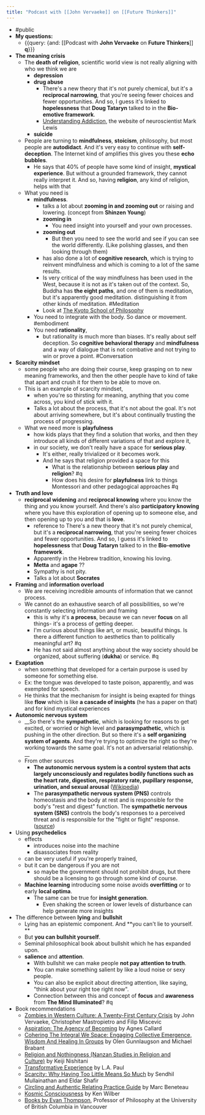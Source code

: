 ```yaml
---
title: "Podcast with [[John Vervaeke]] on [[Future Thinkers]]"
---
```


- #public
- **My questions:**
    - {{query: {and: [[Podcast with **John Vervaeke** on **Future Thinkers**]] **q**}}}
- **The meaning crisis**
    - The **death of religion**, scientific world view is not really aligning with who we think we are
        - **depression**
        - **drug abuse**
            - There's a new theory that it's not purely chemical, but it's a **reciprocal narrowing**, that you're seeing fewer choices and fewer opportunities. And so, I guess it's linked to **hopelessness** that **Doug Tataryn** talked to in the **Bio-emotive framework**.
            - [Understanding Addiction](https://www.memoirsofanaddictedbrain.com/), the website of neuroscientist Mark Lewis
        - **suicide**
    - People are turning to **mindfulness**, **stoicism**, philosophy, but most people are **autodidact**. And it's very easy to continue with **self-deception**. The Internet kind of amplifies this gives you these **echo bubbles**.
        - He says that 40% of people have some kind of insight, **mystical experience**. But without a grounded framework, they cannot really interpret it. And so, having **religion**, any kind of religion, helps with that
    - What you need is
        - **mindfulness**.
            - talks a lot about **zooming in and zooming out** or raising and lowering. (concept from **Shinzen Young**)
            - **zooming in**
                - You need insight into yourself and your own processes.
            - **zooming out**
                - But then you need to see the world and see if you can see the world differently. (Like polishing glasses, and then looking through them)
            - has also done a lot of **cognitive research**, which is trying to reinvent mindfulness and which is coming to a lot of the same results.
            - Is very critical of the way mindfulness has been used in the West, because it is not as it's taken out of the context. So, Buddha has **the eight paths**, and one of them is meditation, but it's apparently good meditation. distinguishing it from other kinds of meditation. #Meditation
            - Look at [The Kyoto School of Philosophy](https://thekyotoschoolofphilosophy.wordpress.com/)
        - You need to integrate with the body. So dance or movement. #embodiment
        - You need **rationality**,
            - but rationality is much more than biases. It's really about self deception. So **cognitive behavioral therapy** and **mindfulness** and a way of dialogue that is not combative and not trying to win or prove a point. #Conversation
- **Scarcity mindset**
    - some people who are doing their course, keep grasping on to new meaning frameworks, and then the other people have to kind of take that apart and crush it for them to be able to move on.
    - This is an example of scarcity mindset,
        - when you're so thirsting for meaning, anything that you come across, you kind of stick with it.
        - Talks a lot about the process, that it's not about the goal. It's not about arriving somewhere, but it's about continually trusting the process of progressing.
    - What we need more is **playfulness**
        - how kids plays that they find a solution that works, and then they introduce all kinds of different variations of that and explore it,
        - in our society, we don't really have a space for **serious play**.
            - It's either, really trivialized or it becomes work.
            - And he says that religion provided a space for this
                - <span class="highlight">What is the relationship between **serious play** and **religion**? #q</span>
                - <span class="highlight">How does his desire for **playfulness** link to things Montessori and other pedagogical approaches #q</span>
- **Truth and love**
    - **reciprocal widening** and **reciprocal knowing** where you know the thing and you know yourself. And there's also **participatory knowing** where you have this exploration of opening up to someone else, and then opening up to you and that is **love**.
        - reference to There's a new theory that it's not purely chemical, but it's a **reciprocal narrowing**, that you're seeing fewer choices and fewer opportunities. And so, I guess it's linked to **hopelessness** that **Doug Tataryn** talked to in the **Bio-emotive framework**.
        - Apparently in the Hebrew tradition, knowing his loving.
        - **Metta** and **agape** ??
        - Sympathy is not pity.
        - Talks a lot about **Socrates**
- **Framing** and **information overload**
    - We are receiving incredible amounts of information that we cannot process.
    - We cannot do an exhaustive search of all possibilities, so we're constantly selecting information and framing
        - this is why it's **a process**, because we can never **focus** on all things- it's a process of getting deeper.
        - <span class="highlight">I'm curious about things like art, or music, beautiful things. Is there a different function to aesthetics than to politically meaningful art?</span> #q
        - <span class="highlight">He has not said almost anything about the way society should be organized, about suffering (**dukha**) or service.</span>  #q
- **Exaptation**
    - when something that developed for a certain purpose is used by someone for something else.
    - Ex: the tongue was developed to taste poison, apparently, and was exempted for speech.
    - He thinks that the mechanism for insight is being exapted for things like **flow** which is like **a cascade of insights** (he has a paper on that) and for kind  mystical experiences
- **Autonomic nervous system**
    - __So there's the **sympathetic**, which is looking for reasons to get excited, or worried or high level and **parasympathetic**, which is pushing in the other direction. But so there it's a **self organizing system of agents**. And they're trying to optimize the right so they're working towards the same goal. It's not  an adversarial relationship. __
    - From other sources
        - __The **autonomic nervous system** is a control **system** that acts largely unconsciously and regulates bodily functions such as the heart rate, digestion, respiratory rate, pupillary response, urination, and sexual arousal__ ([Wikipedia](https://en.wikipedia.org/wiki/Autonomic_nervous_system))
        - The **parasympathetic nervous system (PNS)** controls homeostasis and the body at rest and is responsible for the body's "rest and digest" function. The **sympathetic nervous system (SNS)** controls the body's responses to a perceived threat and is responsible for the "fight or flight" response. ([source](https://www.diffen.com/difference/Parasympathetic_nervous_system_vs_Sympathetic_nervous_system))
- Using **psychedelics**
    - effects
        - introduces noise into the machine
        - disassociates from reality
    - can be very useful if you're properly trained,
    - but it can be dangerous if you are not
        - so maybe the government should not prohibit drugs, but there should be a licensing to go through some kind of course.
    - **Machine learning** introducing some noise avoids **overfitting** or to early **local optima**.
        - The same can be true for **insight generation**.
            - Even shaking the screen or lower levels of disturbance can help generate more insights
- The difference between **lying** and **bullshit**
    - Lying has an epistemic component. And **you can't lie to yourself. **
    - But **you can bullshit yourself**.
    - Seminal philosophical book about bullshit which he has expanded upon.
    - **salience** and **attention**.
        - With bullshit we can make people **not pay attention to truth**.
        - You can make something salient by like a loud noise or sexy people.
        - You can also be explicit about directing attention, like saying, "think about your right toe right now".
        - <span class="highlight">Connection between this and concept of **focus** and **awareness** from **The Mind Illuminated**?</span> #q
- Book recommendations
    - [Zombies in Western Culture: A Twenty-First Century Crisis](https://amzn.to/2IZgcOK) by John Vervaeke, Christopher Mastropietro and Filip Miscevic
    - [Aspiration: The Agency of Becoming](https://amzn.to/2Ip7ji4) by Agnes Callard
    - [Cohering The Integral We Space: Engaging Collective Emergence, Wisdom And Healing In Groups](https://amzn.to/2Rksrca) by Olen Gunnlaugson and Michael Brabant
    - [Religion and Nothingness (Nanzan Studies in Religion and Culture)](https://amzn.to/2IqwoZZ) by Keiji Nishitani
    - [Transformative Experience](https://amzn.to/2L0R3FR) by L.A. Paul
    - [Scarcity: Why Having Too Little Means So Much](https://amzn.to/31JkPEQ) by Sendhil Mullainathan and Eldar Shafir
    - [Circling and Authentic Relating Practice Guide](https://amzn.to/2Roanhs) by Marc Beneteau
    - [Kosmic Consciousness](https://amzn.to/2niS9AA) by Ken Wilber
    - [Books by Evan Thompson](https://amzn.to/2IYI8lw), Professor of Philosophy at the University of British Columbia in Vancouver
